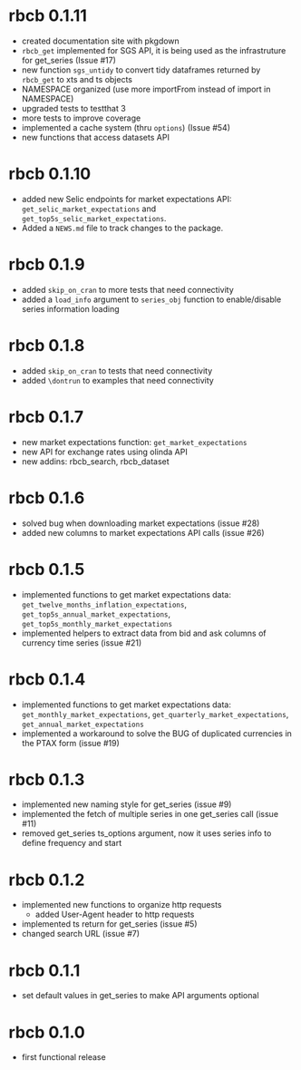 # rbcb 0.1.11

* created documentation site with pkgdown
* `rbcb_get` implemented for SGS API, it is being used as the infrastruture for get_series (Issue #17)
* new function `sgs_untidy` to convert tidy dataframes returned by `rbcb_get` to xts and ts objects
* NAMESPACE organized (use more importFrom instead of import in NAMESPACE)
* upgraded tests to testthat 3
* more tests to improve coverage
* implemented a cache system (thru `options`) (Issue #54)
* new functions that access datasets API

# rbcb 0.1.10

* added new Selic endpoints for market expectations API:
  `get_selic_market_expectations` and `get_top5s_selic_market_expectations`.
* Added a `NEWS.md` file to track changes to the package.

# rbcb 0.1.9

* added `skip_on_cran` to more tests that need connectivity
* added a `load_info` argument to `series_obj` function to enable/disable
  series information loading

# rbcb 0.1.8

* added `skip_on_cran` to tests that need connectivity
* added `\dontrun` to examples that need connectivity

# rbcb 0.1.7

* new market expectations function: `get_market_expectations`
* new API for exchange rates using olinda API
* new addins: rbcb_search, rbcb_dataset

# rbcb 0.1.6

* solved bug when downloading market expectations (issue #28)
* added new columns to market expectations API calls (issue #26)

# rbcb 0.1.5

* implemented functions to get market expectations data: `get_twelve_months_inflation_expectations`,
  `get_top5s_annual_market_expectations`, `get_top5s_monthly_market_expectations`
* implemented helpers to extract data from bid and ask columns of currency time series (issue #21)

# rbcb 0.1.4

* implemented functions to get market expectations data: `get_monthly_market_expectations`,
  `get_quarterly_market_expectations`, `get_annual_market_expectations`
* implemented a workaround to solve the BUG of duplicated currencies in the PTAX form (issue #19)

# rbcb 0.1.3

* implemented new naming style for get_series (issue #9)
* implemented the fetch of multiple series in one get_series call (issue #11)
* removed get_series ts_options argument, now it uses series info to define frequency and start

# rbcb 0.1.2

* implemented new functions to organize http requests
  * added User-Agent header to http requests
* implemented ts return for get_series (issue #5)
* changed search URL (issue #7)

# rbcb 0.1.1

* set default values in get_series to make API arguments optional

# rbcb 0.1.0

* first functional release

